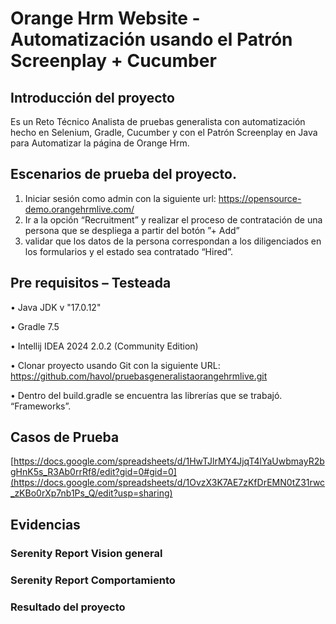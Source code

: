 # Orange Hrm Website - Automatización usando el Patrón Screenplay + Cucumber 

## Introducción del proyecto

Es un Reto Técnico Analista de pruebas generalista con automatización hecho en Selenium, Gradle, Cucumber y con el Patrón Screenplay en Java para Automatizar la página de Orange Hrm.

## Escenarios de prueba del proyecto.

1.	Iniciar sesión como admin con la siguiente url: https://opensource-demo.orangehrmlive.com/
2.	Ir a la opción “Recruitment” y realizar el proceso de contratación de una persona que se despliega a partir del botón ”+ Add”
3.	validar que los datos de la persona correspondan a los diligenciados en los formularios y el estado sea contratado “Hired”.


## Pre requisitos – Testeada  
•	Java JDK v "17.0.12"

•	Gradle 7.5

•	Intellij IDEA 2024 2.0.2 (Community Edition)

•	Clonar proyecto usando Git con la siguiente URL: https://github.com/havol/pruebasgeneralistaorangehrmlive.git

•	Dentro del build.gradle se encuentra las librerías que se trabajó. “Frameworks”.


## Casos de Prueba

[https://docs.google.com/spreadsheets/d/1HwTJlrMY4JjqT4lYaUwbmayR2bgHnK5s_R3Ab0rrRf8/edit?gid=0#gid=0](https://docs.google.com/spreadsheets/d/1OvzX3K7AE7zKfDrEMN0tZ31rwc_zKBo0rXp7nb1Ps_Q/edit?usp=sharing)

## Evidencias
### Serenity Report Vision general


### Serenity Report Comportamiento


### Resultado del proyecto

